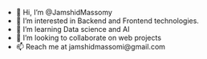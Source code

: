 



<ul>
  <li>
    👋 Hi, I’m @JamshidMassomy
  </li>
  <li>
    👀 I’m interested in Backend and Frontend technologies. 
  </li>
  <li>
    🌱 I’m learning Data science and AI
  </li>
  <li>
    💞️ I’m looking to collaborate on web projects
  </li>
  <li>
    📫 Reach me at jamshidmassomi@gmail.com
  </li>
</ul>






<!---
JamshidMassomy/JamshidMassomy is a ✨ special ✨ repository because its `README.md` (this file) appears on your GitHub profile.
You can click the Preview link to take a look at your changes.
--->
